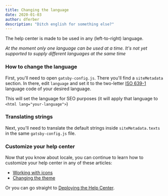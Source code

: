 ```yaml
---
title: Changing the language
date: 2020-01-03
author: dferber
description: "Ditch english for something else?"
---
```


The help center is made to be used in any (left-to-right) language.

_At the moment only one language can be used at a time. It's not yet supported to supply different languages at the same time_

### How to change the language

First, you'll need to open `gatsby-config.js`. There you'll find a `siteMetadata` section. In there, edit `language` and set it to the two-letter [ISO 639-1](https://en.wikipedia.org/wiki/List_of_ISO_639-1_codes) language code of your desired language.

This will set the language for SEO purposes (it will apply that language to `<html lang="your-language">`)

### Translating strings

Next, you'll need to translate the default strings inside `siteMetadata.texts` in the same `gatsby-config.js` file.

### Customize your help center

Now that you know about locale, you can continue to learn how to customize your help center in any of these articles:

- [Working with icons](/articles/customizing-icons)
- [Changing the theme](/articles/customizing-theme)

Or you can go straight to [Deploying the Help Center](/articles/deploy).
